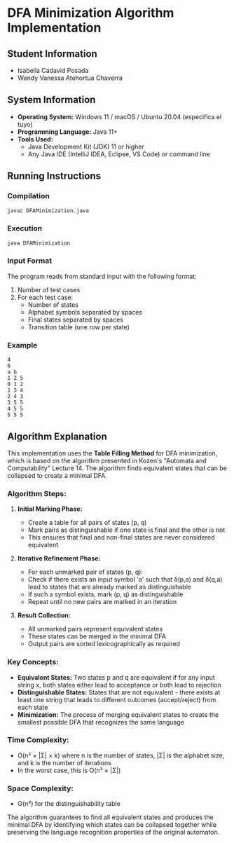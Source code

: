 # DFA Minimization Algorithm Implementation

## Student Information
- Isabella Cadavid Posada 
- Wendy Vanessa Atehortua Chaverra

## System Information
- **Operating System:** Windows 11 / macOS / Ubuntu 20.04 (especifica el tuyo)
- **Programming Language:** Java 11+
- **Tools Used:** 
  - Java Development Kit (JDK) 11 or higher
  - Any Java IDE (IntelliJ IDEA, Eclipse, VS Code) or command line

## Running Instructions

### Compilation
```bash
javac DFAMinimization.java
```

### Execution
```bash
java DFAMinimization
```

### Input Format
The program reads from standard input with the following format:
1. Number of test cases
2. For each test case:
   - Number of states
   - Alphabet symbols separated by spaces
   - Final states separated by spaces
   - Transition table (one row per state)

### Example
```
4
6
a b
1 2 5
0 1 2
1 3 4
2 4 3
3 5 5
4 5 5
5 5 5
```

## Algorithm Explanation

This implementation uses the **Table Filling Method** for DFA minimization, which is based on the algorithm presented in Kozen's "Automata and Computability" Lecture 14. The algorithm finds equivalent states that can be collapsed to create a minimal DFA.

### Algorithm Steps:

1. **Initial Marking Phase:**
   - Create a table for all pairs of states (p, q)
   - Mark pairs as distinguishable if one state is final and the other is not
   - This ensures that final and non-final states are never considered equivalent

2. **Iterative Refinement Phase:**
   - For each unmarked pair of states (p, q):
   - Check if there exists an input symbol 'a' such that δ(p,a) and δ(q,a) lead to states that are already marked as distinguishable
   - If such a symbol exists, mark (p, q) as distinguishable
   - Repeat until no new pairs are marked in an iteration

3. **Result Collection:**
   - All unmarked pairs represent equivalent states
   - These states can be merged in the minimal DFA
   - Output pairs are sorted lexicographically as required

### Key Concepts:

- **Equivalent States:** Two states p and q are equivalent if for any input string x, both states either lead to acceptance or both lead to rejection
- **Distinguishable States:** States that are not equivalent - there exists at least one string that leads to different outcomes (accept/reject) from each state
- **Minimization:** The process of merging equivalent states to create the smallest possible DFA that recognizes the same language

### Time Complexity:
- O(n² × |Σ| × k) where n is the number of states, |Σ| is the alphabet size, and k is the number of iterations
- In the worst case, this is O(n³ × |Σ|)

### Space Complexity:
- O(n²) for the distinguishability table

The algorithm guarantees to find all equivalent states and produces the minimal DFA by identifying which states can be collapsed together while preserving the language recognition properties of the original automaton.
